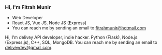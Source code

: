 ### Hi, I'm Fitrah Munir

* Web Developer
* React JS, Vue JS, Node JS (Express)
* You can reach me by sending an email to fitrahmunir@hotmail.com
<!--
**delivey/delivey** is a ✨ _special_ ✨ repository because its `README.md` (this file) appears on your GitHub profile.
README based on: https://github.com/crhenr/crhenr/blob/master/README.md
<!--
**fitrahfm/fitrahfm** is a ✨ _special_ ✨ repository because its `README.md` (this file) appears on your GitHub profile.

Here are some ideas to get you started:

- 🔭 I’m currently working on ...
- 🌱 I’m currently learning ...
- 👯 I’m looking to collaborate on ...
- 🤔 I’m looking for help with ...
- 💬 Ask me about ...
- 📫 How to reach me: ...
- 😄 Pronouns: ...
- ⚡ Fun fact: ...
-->

Hi, I'm delivey
API developer, indie hacker.
Python (Flask), Node.js (Express.js), C++, SQL, MongoDB.
You can reach me by sending an email to deliveydev@gmail.com.
